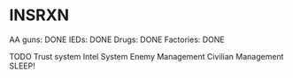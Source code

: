 # INSRXN

AA guns:        DONE
IEDs:           DONE
Drugs:          DONE
Factories:      DONE

TODO
Trust system
Intel System
Enemy Management
Civilian Management
SLEEP!
